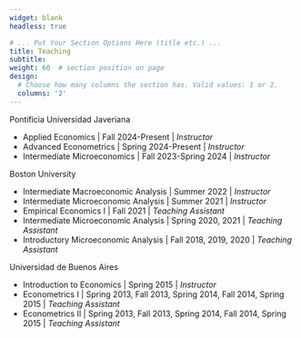 ```yaml
---
widget: blank
headless: true

# ... Put Your Section Options Here (title etc.) ...
title: Teaching
subtitle:
weight: 60  # section position on page
design:
  # Choose how many columns the section has. Valid values: 1 or 2.
  columns: '2'
---
```

<div class="section-subheading article-title mb-0 mt-0">
Pontificia Universidad Javeriana </div> 

  <ul>
  <li>Applied Economics | Fall 2024-Present | <i>Instructor</i> </li>
  <li>Advanced Econometrics | Spring 2024-Present | <i>Instructor</i> </li>
  <li>Intermediate Microeconomics | Fall 2023-Spring 2024 | <i>Instructor</i> </li>
</ul>

<div class="section-subheading article-title mb-0 mt-0">
Boston University </div> 

  <ul>
  <li>Intermediate Macroeconomic Analysis | Summer 2022 | <i>Instructor</i> </li>
  <li>Intermediate Microeconomic Analysis | Summer 2021 | <i>Instructor</i> </li>
  <li>Empirical Economics I | Fall 2021 | <i>Teaching Assistant</i> </li>
  <li>Intermediate Microeconomic Analysis | Spring 2020, 2021 | <i>Teaching Assistant</i> </li>
  <li>Introductory Microeconomic Analysis | Fall 2018, 2019, 2020 | <i>Teaching Assistant</i> </li>
</ul>

<div class="section-subheading article-title mb-0 mt-0">
Universidad de Buenos Aires
</div>
  <ul>
  <li>Introduction to Economics | Spring 2015 | <i>Instructor</i> </li>
  <li>Econometrics I | Spring 2013, Fall 2013, Spring 2014, Fall 2014, Spring 2015 | <i>Teaching Assistant</i> </li>
  <li>Econometrics II | Spring 2013, Fall 2013, Spring 2014, Fall 2014, Spring 2015 | <i>Teaching Assistant</i> </li>
</ul>



